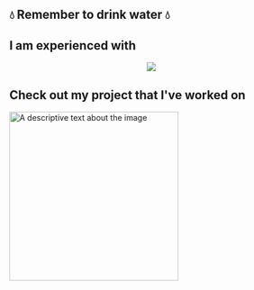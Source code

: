## 💧 Remember to drink water 💧

<h2>I am experienced with</h2>
<p align="center">
  <a href="https://skillicons.dev">
    <img src="https://skillicons.dev/icons?i=github,html,css,js,bootstrap,laravel,python,tensorflow,java,cpp" />
  </a>
</p>

<h2>Check out my project that I've worked on</h2>
<img src="[https://example.com/image.jpg](https://www.google.com/url?sa=i&url=https%3A%2F%2Fecotree.green%2Fen%2Fblog%2Fwhat-is-a-tree&psig=AOvVaw2-NW4qcA5tMyTrahc4Jo3a&ust=1738001071288000&source=images&cd=vfe&opi=89978449&ved=0CBQQjRxqFwoTCMj99NT8k4sDFQAAAAAdAAAAABAE)" alt="A descriptive text about the image" width="300">
